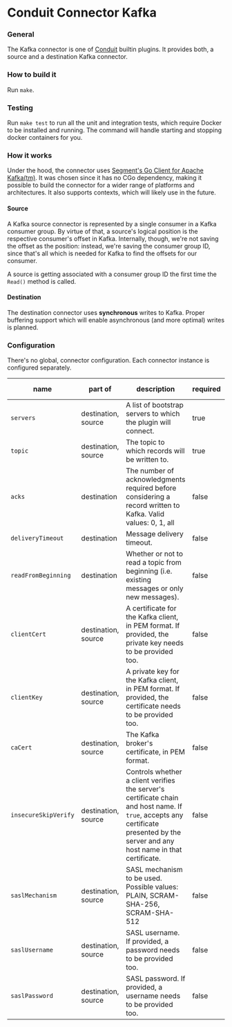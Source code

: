# Conduit Connector Kafka

### General
The Kafka connector is one of [Conduit](https://github.com/ConduitIO/conduit) builtin plugins.
It provides both, a source and a destination Kafka connector.

### How to build it
Run `make`.

### Testing
Run `make test` to run all the unit and integration tests, which require Docker to be installed
and running. The command will handle starting and stopping docker containers for you.

### How it works
Under the hood, the connector uses [Segment's Go Client for Apache Kafka(tm)](https://github.com/segmentio/kafka-go). It was 
chosen since it has no CGo dependency, making it possible to build the connector for a wider range of platforms and architectures.
It also supports contexts, which will likely use in the future.

#### Source
A Kafka source connector is represented by a single consumer in a Kafka consumer group. By virtue of that, a source's 
logical position is the respective consumer's offset in Kafka. Internally, though, we're not saving the offset as the 
position: instead, we're saving the consumer group ID, since that's all which is needed for Kafka to find the offsets for
our consumer.

A source is getting associated with a consumer group ID the first time the `Read()` method is called.

#### Destination
The destination connector uses **synchronous** writes to Kafka. Proper buffering support which will enable asynchronous 
(and more optimal) writes is planned.

### Configuration
There's no global, connector configuration. Each connector instance is configured separately. 

| name                 | part of             | description                                                                                                                                                                        | required | default value |
|----------------------|---------------------|------------------------------------------------------------------------------------------------------------------------------------------------------------------------------------|----------|---------------|
| `servers`            | destination, source | A list of bootstrap servers to which the plugin will connect.                                                                                                                      | true     |               |
| `topic`              | destination, source | The topic to which records will be written to.                                                                                                                                     | true     |               |
| `acks`               | destination         | The number of acknowledgments required before considering a record written to Kafka. Valid values: 0, 1, all                                                                       | false    | `all`         |
| `deliveryTimeout`    | destination         | Message delivery timeout.                                                                                                                                                          | false    | `10s`         |
| `readFromBeginning`  | destination         | Whether or not to read a topic from beginning (i.e. existing messages or only new messages).                                                                                       | false    | `false`       |
| `clientCert`         | destination, source | A certificate for the Kafka client, in PEM format. If provided, the private key needs to be provided too.                                                                          | false    |               |
| `clientKey`          | destination, source | A private key for the Kafka client, in PEM format. If provided, the certificate needs to be provided too.                                                                          | false    |               |
| `caCert`             | destination, source | The Kafka broker's certificate, in PEM format.                                                                                                                                     | false    |               |
| `insecureSkipVerify` | destination, source | Controls whether a client verifies the server's certificate chain and host name. If `true`, accepts any certificate presented by the server and any host name in that certificate. | false    | `false`       |
| `saslMechanism`      | destination, source | SASL mechanism to be used. Possible values: PLAIN, SCRAM-SHA-256, SCRAM-SHA-512                                                                                                    | false    | `PLAIN`       |
| `saslUsername`       | destination, source | SASL username. If provided, a password needs to be provided too.                                                                                                                   | false    |               |
| `saslPassword`       | destination, source | SASL password. If provided, a username needs to be provided too.                                                                                                                   | false    |               |
